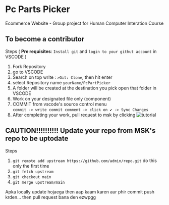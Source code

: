 # Pc Parts Picker
Ecommerce Website - Group project for Human Computer Interation Course  

## To become a contributor
Steps ( **Pre requisites**: ```Install git``` and ```login to your githut account``` in VSCODE )  
1. Fork Repository
2. go to VSCODE
3. Search on top write : ```>Git: Clone```, then hit enter
4. select Repository name ```yourName/PcPartPicker```
5. A folder will be created at the destination you pick open that folder in VSCODE
6. Work on your designated file only (component)
7. COMMIT from vscode's source control menu   
```commit -> write commit comment -> click on ✔ -> Sync Changes```
8. After completing your work, pull request to msk by clicking 
![tutorial](/public/TUTORIAL.png)


## CAUTION!!!!!!!!!! Update your repo from MSK's repo to be uptodate

Steps  
1. ```git remote add upstream https://github.com/admin/repo.git``` do this only the first time
2. ```git fetch upstream```
3. ```git checkout main```
4. ```git merge upstream/main```

Apka locally update hojaega then aap kaam karen aur phir commit push krden... then pull request bana den ezwpgg